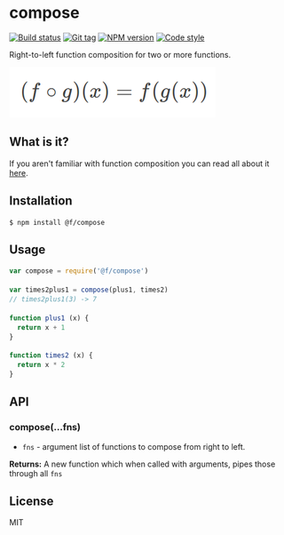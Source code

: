 
# compose

[![Build status][travis-image]][travis-url]
[![Git tag][git-image]][git-url]
[![NPM version][npm-image]][npm-url]
[![Code style][standard-image]][standard-url]

Right-to-left function composition for two or more functions.

![Function Composition](./composition.png)

## What is it?

If you aren't familiar with function composition you can read all about it [here](http://scott.sauyet.com/Javascript/Talk/Compose/2013-05-22/#slide-0).

## Installation

    $ npm install @f/compose

## Usage

```js
var compose = require('@f/compose')

var times2plus1 = compose(plus1, times2)
// times2plus1(3) -> 7

function plus1 (x) {
  return x + 1
}

function times2 (x) {
  return x * 2
}
```

## API

### compose(...fns)

- `fns` - argument list of functions to compose from right to left.

**Returns:** A new function which when called with arguments, pipes those through all `fns`

## License

MIT

[travis-image]: https://img.shields.io/travis/micro-js/compose.svg?style=flat-square
[travis-url]: https://travis-ci.org/micro-js/compose
[git-image]: https://img.shields.io/github/tag/micro-js/compose.svg?style=flat-square
[git-url]: https://github.com/micro-js/compose
[standard-image]: https://img.shields.io/badge/code%20style-standard-brightgreen.svg?style=flat-square
[standard-url]: https://github.com/feross/standard
[npm-image]: https://img.shields.io/npm/v/@f/compose.svg?style=flat-square
[npm-url]: https://npmjs.org/package/@f/compose
